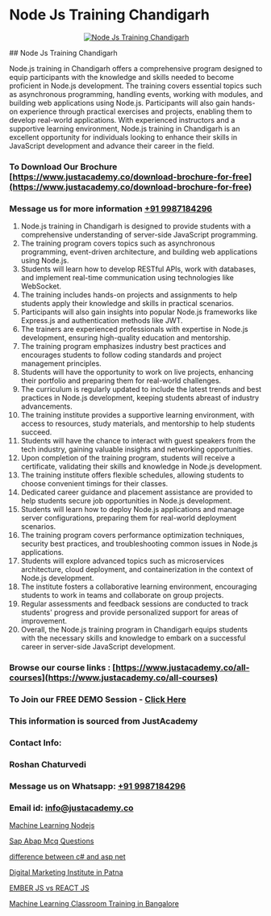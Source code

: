 # Node Js Training Chandigarh

<p align="center">
  <a href="https://justacademy.co/course-detail/node-js-training">
    <img src="https://justacademy.co/storage2/course_image/1676636994_course_image.webp" alt="Node Js Training Chandigarh">
  </a>
</p>
## Node Js Training Chandigarh

Node.js training in Chandigarh offers a comprehensive program designed to equip participants with the knowledge and skills needed to become proficient in Node.js development. The training covers essential topics such as asynchronous programming, handling events, working with modules, and building web applications using Node.js. Participants will also gain hands-on experience through practical exercises and projects, enabling them to develop real-world applications. With experienced instructors and a supportive learning environment, Node.js training in Chandigarh is an excellent opportunity for individuals looking to enhance their skills in JavaScript development and advance their career in the field.
### To Download Our Brochure [https://www.justacademy.co/download-brochure-for-free](https://www.justacademy.co/download-brochure-for-free)
### Message us for more information [+91 9987184296](https://api.whatsapp.com/send?phone=919987184296)
1) Node.js training in Chandigarh is designed to provide students with a comprehensive understanding of server-side JavaScript programming.
2) The training program covers topics such as asynchronous programming, event-driven architecture, and building web applications using Node.js.
3) Students will learn how to develop RESTful APIs, work with databases, and implement real-time communication using technologies like WebSocket.
4) The training includes hands-on projects and assignments to help students apply their knowledge and skills in practical scenarios.
5) Participants will also gain insights into popular Node.js frameworks like Express.js and authentication methods like JWT.
6) The trainers are experienced professionals with expertise in Node.js development, ensuring high-quality education and mentorship.
7) The training program emphasizes industry best practices and encourages students to follow coding standards and project management principles.
8) Students will have the opportunity to work on live projects, enhancing their portfolio and preparing them for real-world challenges.
9) The curriculum is regularly updated to include the latest trends and best practices in Node.js development, keeping students abreast of industry advancements.
10) The training institute provides a supportive learning environment, with access to resources, study materials, and mentorship to help students succeed.
11) Students will have the chance to interact with guest speakers from the tech industry, gaining valuable insights and networking opportunities.
12) Upon completion of the training program, students will receive a certificate, validating their skills and knowledge in Node.js development.
13) The training institute offers flexible schedules, allowing students to choose convenient timings for their classes.
14) Dedicated career guidance and placement assistance are provided to help students secure job opportunities in Node.js development.
15) Students will learn how to deploy Node.js applications and manage server configurations, preparing them for real-world deployment scenarios.
16) The training program covers performance optimization techniques, security best practices, and troubleshooting common issues in Node.js applications.
17) Students will explore advanced topics such as microservices architecture, cloud deployment, and containerization in the context of Node.js development.
18) The institute fosters a collaborative learning environment, encouraging students to work in teams and collaborate on group projects.
19) Regular assessments and feedback sessions are conducted to track students' progress and provide personalized support for areas of improvement.
20) Overall, the Node.js training program in Chandigarh equips students with the necessary skills and knowledge to embark on a successful career in server-side JavaScript development.

### Browse our course links : [https://www.justacademy.co/all-courses](https://www.justacademy.co/all-courses) 
### To Join our FREE DEMO Session - [Click Here](https://www.justacademy.co/register-for-course-demo)


### This information is sourced from JustAcademy
### Contact Info:
### Roshan Chaturvedi
### Message us on Whatsapp: [+91 9987184296](https://api.whatsapp.com/send?phone=919987184296)
### Email id: [info@justacademy.co](mailto:info@justacademy.co)
                
[Machine Learning Nodejs](https://www.linkedin.com/pulse/machine-learning-nodejs-justacademy-portland-ttlvf?trackingId=NOMo4olEIOzoLuLNN%2B4%2Bog%3D%3D&lipi=urn%3Ali%3Apage%3Ad_flagship3_company_admin%3Bis%2Ftn4MqQ4e8qp62a5t3uQ%3D%3D)

[Sap Abap Mcq Questions](https://www.linkedin.com/pulse/sap-abap-mcq-questions-justacademy-las-vegas-z9wjf?trackingId=RKq%2BIDJ6YJoNmN2VLRF%2FzQ%3D%3D&lipi=urn%3Ali%3Apage%3Ad_flagship3_company_admin%3BG4Wghg4iTSeMidZTUzwcOQ%3D%3D)

[difference between c# and asp net](https://medium.com/@namusn/difference-between-c-and-asp-net-a5e22112566f)

[Digital Marketing Institute in Patna](https://medium.com/@mistersumit961/digital-marketing-institute-in-patna-ed06cded51f4)

[EMBER JS vs REACT JS](https://justacademyin.github.io/justacademy/ember-js-vs-react-js)

[Machine Learning Classroom Training in Bangalore](https://justacademyin.github.io/justacademy/machine-learning-classroom-training-in-bangalore)

